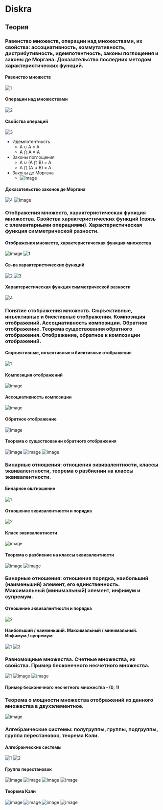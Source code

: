 # Diskra
## Теория
### Равенство множеств, операции над множествами, их свойства: ассоциативность, коммутативность, дистрибутивность, идемпотентность, законы поглощения и законы де Моргана. Доказательство последних методом характеристических функций.

#### Равенство множеств
![1](https://user-images.githubusercontent.com/72094319/147854764-50aac12b-6352-48ad-9fa8-c9f973549ab6.jpg)

#### Операции над множествами
![2](https://user-images.githubusercontent.com/72094319/147854803-0c806b7a-92e6-4310-9202-b799e1715a55.jpg)

#### Свойства операций
![3](https://user-images.githubusercontent.com/72094319/147854766-7c0b7d35-3884-4087-ad2c-783c85bbe1bf.jpg)
* Идемпотентность
  + A ∪ A = A
  + A ⋂ A = A
* Законы поглощения
  + A ∪ (A ⋂ B) = A
  + A ⋂ (A ∪ B) = A
* Законы де Моргана
  + ![image](https://user-images.githubusercontent.com/72094319/147854856-5f3111ed-10b2-4738-beee-53f698026ec7.png)
#### Доказательство законов де Моргана
![4](https://user-images.githubusercontent.com/72094319/147854980-a88ab9dd-9be6-4467-8b3b-8d8bd8a801fc.jpg)
![image](https://user-images.githubusercontent.com/72094319/147854906-36ea47be-db62-40e8-a55c-07898f4893cc.png)

### Отображения множеств, характеристическая функция множества. Свойства характеристических функций (связь с элементарными операциями). Характеристическая функция симметрической разности.
#### Отображения множеств, характеристическая функция множества
![image](https://user-images.githubusercontent.com/72094319/147869345-8ee8b804-9dcf-498a-9335-b932001368d2.png)
![1](https://user-images.githubusercontent.com/72094319/147869229-f4297a2f-6e81-4084-ad65-69c779a319a1.jpg)
#### Св-ва характеристических функций
![2](https://user-images.githubusercontent.com/72094319/147869230-4952db0a-9ce6-4025-b9fa-e1804de7c512.jpg)
![3](https://user-images.githubusercontent.com/72094319/147869231-7d6d367b-106a-4e97-850e-e630fb23d016.jpg)
#### Характеристическая функция симметрической разности
![4](https://user-images.githubusercontent.com/72094319/147869232-4d06fc1b-95c0-4bb3-9308-e0551a0e2a41.jpg)

### Понятие отображения множеств. Сюръективные, инъективные и биективные отображения. Композиция отображений. Ассоциативность композиции. Обратное отображение. Теорема существования обратного отображения. Отображение, обратное к композиции отображений.
#### Сюръективные, инъективные и биективные отображения
![1](https://user-images.githubusercontent.com/72094319/147869377-bcc74f38-8031-4601-b418-62c3bdc140f8.jpg)
#### Композиция отображений
![image](https://user-images.githubusercontent.com/72094319/147869402-c4138eb7-1f12-41de-8c4c-3d30c3e9fb18.png)
#### Ассоциативность композиции
![image](https://user-images.githubusercontent.com/72094319/147869447-e9117879-feca-45e6-ab5d-edb24b1b456a.png)
#### Обратное отображение
![image](https://user-images.githubusercontent.com/72094319/147869620-3b3c014e-a62f-4b25-a071-252eb14be8b6.png)
#### Теорема о существовании обратного отображения
![image](https://user-images.githubusercontent.com/72094319/147869580-684fd0bd-18d3-4c5a-becf-c83e019a7a65.png)
![image](https://user-images.githubusercontent.com/72094319/147869593-f487fca7-285d-48ef-8632-9ff1e7e16f4b.png)
![image](https://user-images.githubusercontent.com/72094319/147869600-84a88c3b-b37f-4c33-bbd2-80e904bc341b.png)

### Бинарные отношения: отношения эквивалентности, классы эквивалентности, теорема о разбиении на классы эквивалентности.
#### Бинарное оштношение
![1](https://user-images.githubusercontent.com/72094319/147873578-f4448a4d-2c9d-466a-81c6-6ab03923d169.jpg)
#### Отношение эквивалентности и порядка
![2](https://user-images.githubusercontent.com/72094319/147873579-4dd9f90a-693c-46f5-8275-6e1da1e14b9d.jpg)
#### Класс эквивалентности
![image](https://user-images.githubusercontent.com/72094319/147873595-f6928421-427f-44ca-9ce7-f874a029b21b.png)
#### Теорема о разбиение на классы эквивалентности
![image](https://user-images.githubusercontent.com/72094319/147873611-102d45d7-ef0a-475c-8f3d-d99e7437d1c9.png)
![image](https://user-images.githubusercontent.com/72094319/147873787-d605d5a7-59ef-4252-ba3c-a8649716a9cc.png)

### Бинарные отношения: отношения порядка, наибольший (наименьший) элемент, его единственность. Максимальный (минимальный) элемент, инфимум и супремум.
#### Отношение эквивалентности и порядка
![2](https://user-images.githubusercontent.com/72094319/147873579-4dd9f90a-693c-46f5-8275-6e1da1e14b9d.jpg)
#### Наибольший / наименьший. Максимальный / минимальный. Инфимум / супремум
![1](https://user-images.githubusercontent.com/72094319/147882265-94ddc22c-c7f0-45ab-bf01-475c1336019c.jpg)
![2](https://user-images.githubusercontent.com/72094319/147882267-5c60bb1d-21f0-4af4-9f20-e3b03e51e38e.jpg)

### Равномощные множества. Счетные множества, их свойства. Пример бесконечного несчетного множества.
![1](https://user-images.githubusercontent.com/72094319/147882454-4755af73-6d23-4c26-ae27-a187e85b279b.jpg)
![image](https://user-images.githubusercontent.com/72094319/148029839-a1e88c66-283f-4d62-a548-44fd2d52bbdb.png)
![image](https://user-images.githubusercontent.com/72094319/148029856-7d85990e-b3a6-4755-b320-84d34c9f9f2b.png)
 #### Пример бесконечного несчетного множества - (0, 1)

### Теорема о мощности множества отображений из данного множества в двухэлементное.
![image](https://user-images.githubusercontent.com/72094319/147882654-471baad5-2971-4514-bd20-94f0e0cab7d0.png)

### Алгебраические системы: полугруппы, группы, подгруппы, группа перестановок, теорема Кэли.
#### Алгебраические системы
![1](https://user-images.githubusercontent.com/72094319/147930821-8fe4ced6-a2a5-4a2d-9f65-c654aa9b1999.jpg)
![2](https://user-images.githubusercontent.com/72094319/147930824-650e2683-c24c-470a-b0d5-3231d4103712.jpg)
#### Группа перестановок
![image](https://user-images.githubusercontent.com/72094319/147930568-19d7c945-ba3f-4c1b-8e8c-b1f4b281f15a.png)
![image](https://user-images.githubusercontent.com/72094319/147930884-097f93f6-b40f-4869-bfdc-24bf1b678f54.png)
![image](https://user-images.githubusercontent.com/72094319/147930899-19dd59c9-3d1d-49af-8e96-fdaaf3c49c98.png)
![image](https://user-images.githubusercontent.com/72094319/147930926-afa439e4-54eb-48f1-901b-a19273b72ca7.png)
#### Теорема Кэли
![image](https://user-images.githubusercontent.com/72094319/147930992-29a5ec6d-a0f3-4fd7-b1b7-4d47c673751b.png)
![image](https://user-images.githubusercontent.com/72094319/147931014-25a24c63-543e-4c49-8ad9-76b122e4a625.png)
![image](https://user-images.githubusercontent.com/72094319/147931063-bf553c37-c4c2-42bc-8e66-e9800f7fadc9.png)
![image](https://user-images.githubusercontent.com/72094319/147931076-31b34b38-023c-4f08-9d76-6b21fa5f704f.png)
